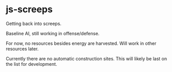 # js-screeps

Getting back into screeps.

Baseline AI, still working in offense/defense.

For now, no resources besides energy are harvested. 
Will work in other resources later.

Currently there are no automatic construction sites. 
This will likely be last on the list for development.
